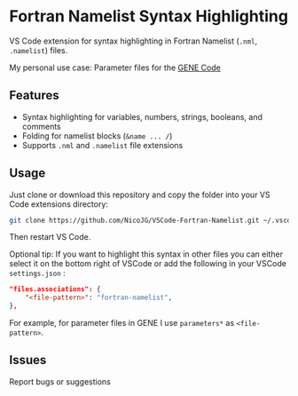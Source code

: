 # Fortran Namelist Syntax Highlighting

VS Code extension for syntax highlighting in Fortran Namelist (`.nml`, `.namelist`) files.

My personal use case: Parameter files for the [GENE Code](https://genecode.org/)

## Features

- Syntax highlighting for variables, numbers, strings, booleans, and comments
- Folding for namelist blocks (`&name ... /`)
- Supports `.nml` and `.namelist` file extensions

## Usage

Just clone or download this repository and copy the folder into your VS Code extensions directory:

```sh
git clone https://github.com/NicoJG/VSCode-Fortran-Namelist.git ~/.vscode/extensions/fortran-namelist
```

Then restart VS Code.

Optional tip: If you want to highlight this syntax in other files you can either select it on the bottom right of VSCode or add the following in your VSCode `settings.json` :
```json
"files.associations": {
	"<file-pattern>": "fortran-namelist",
},
```
For example, for parameter files in GENE I use `parameters*` as `<file-pattern>`.

## Issues

Report bugs or suggestions
